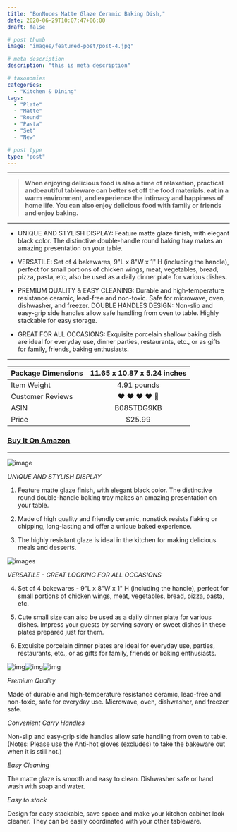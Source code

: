 ```yaml
---
title: "BonNoces Matte Glaze Ceramic Baking Dish,"
date: 2020-06-29T10:07:47+06:00
draft: false

# post thumb
image: "images/featured-post/post-4.jpg"

# meta description
description: "this is meta description"

# taxonomies
categories: 
  - "Kitchen & Dining"
tags:
  - "Plate"
  - "Matte"
  - "Round"
  - "Pasta"
  - "Set"
  - "New"

# post type
type: "post"
---
```



<hr>

> **When enjoying delicious food is also a time of relaxation, practical andbeautiful tableware can better set off the food materials. eat in a warm environment, and experience the intimacy and happiness of home life. You can also enjoy delicious food with family or friends and enjoy baking.**

<hr>

- UNIQUE AND STYLISH DISPLAY: Feature matte glaze finish, with elegant black color. The distinctive double-handle round baking tray makes an amazing presentation on your table.

- VERSATILE: Set of 4 bakewares, 9"L x 8"W x 1" H (including the handle), perfect for small portions of chicken wings, meat, vegetables, bread, pizza, pasta, etc, also be used as a daily dinner plate for various dishes.

- PREMIUM QUALITY & EASY CLEANING: Durable and high-temperature resistance ceramic, lead-free and non-toxic. Safe for microwave, oven, dishwasher, and freezer.
DOUBLE HANDLES DESIGN: Non-slip and easy-grip side handles allow safe handling from oven to table. Highly stackable for easy storage.

- GREAT FOR ALL OCCASIONS: Exquisite porcelain shallow baking dish are ideal for everyday use, dinner parties, restaurants, etc., or as gifts for family, friends, baking enthusiasts.

<hr>

| Package Dimensions |11.65 x 10.87 x 5.24 inches|
| -------- |:-------:|
| Item Weight | 4.91 pounds  |
| Customer Reviews    | ❤️ ❤️ ❤️ ❤️ 🤍 |
| ASIN    | B085TDG9KB      |
| Price   | $25.99          |

### [Buy It On Amazon](https://www.amazon.com/dp/B07SPBLQPY)

<hr>

![image](../../images/post/post-4_1.jpg)

*UNIQUE AND STYLISH DISPLAY*

1. Feature matte glaze finish, with elegant black color. The distinctive round double-handle baking tray makes an amazing presentation on your table.

2. Made of high quality and friendly ceramic, nonstick resists flaking or chipping, long-lasting and offer a unique baked experience.

3. The highly resistant glaze is ideal in the kitchen for making delicious meals and desserts.




![images](../../images/post/post-4_2.jpg)

*VERSATILE - GREAT LOOKING FOR ALL OCCASIONS*

4. Set of 4 bakewares - 9"L x 8"W x 1" H (including the handle), perfect for small portions of chicken wings, meat, vegetables, bread, pizza, pasta, etc.

5. Cute small size can also be used as a daily dinner plate for various dishes. Impress your guests by serving savory or sweet dishes in these plates prepared just for them.

6. Exquisite porcelain dinner plates are ideal for everyday use, parties, restaurants, etc., or as gifts for family, friends or baking enthusiasts.

![img](../../images/post/post-4_3.jpg)![img](../../images/post/post-4_4.jpg)![img](../../images/post/post-4_5.jpg)

*Premium Quality*

Made of durable and high-temperature resistance ceramic, lead-free and non-toxic, safe for everyday use. Microwave, oven, dishwasher, and freezer safe.

*Convenient Carry Handles*

Non-slip and easy-grip side handles allow safe handling from oven to table. (Notes: Please use the Anti-hot gloves (excludes) to take the bakeware out when it is still hot.)

*Easy Cleaning*

The matte glaze is smooth and easy to clean. Dishwasher safe or hand wash with soap and water.

*Easy to stack*

Design for easy stackable, save space and make your kitchen cabinet look cleaner. They can be easily coordinated with your other tableware.